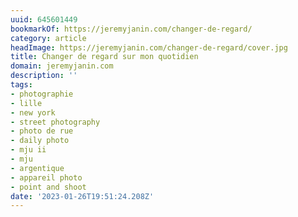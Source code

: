 ```yaml
---
uuid: 645601449
bookmarkOf: https://jeremyjanin.com/changer-de-regard/
category: article
headImage: https://jeremyjanin.com/changer-de-regard/cover.jpg
title: Changer de regard sur mon quotidien
domain: jeremyjanin.com
description: ''
tags:
- photographie
- lille
- new york
- street photography
- photo de rue
- daily photo
- mju ii
- mju
- argentique
- appareil photo
- point and shoot
date: '2023-01-26T19:51:24.208Z'
---
```



